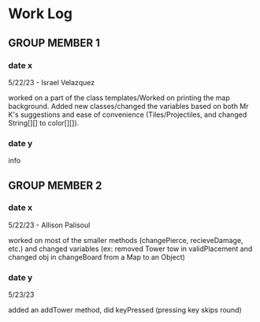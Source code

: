# Work Log

## GROUP MEMBER 1

### date x

5/22/23 - Israel Velazquez

worked on a part of the class templates/Worked on printing the map background. Added new classes/changed the variables based on both Mr K's suggestions and ease of convenience (Tiles/Projectiles, and changed String[][] to color[][]).


### date y

info


## GROUP MEMBER 2

### date x

5/22/23 - Allison Palisoul

worked on most of the smaller methods (changePierce, recieveDamage, etc.) and changed variables (ex: removed Tower tow in validPlacement and changed obj in changeBoard from a Map to an Object)

### date y

5/23/23

added an addTower method, did keyPressed (pressing key skips round)
